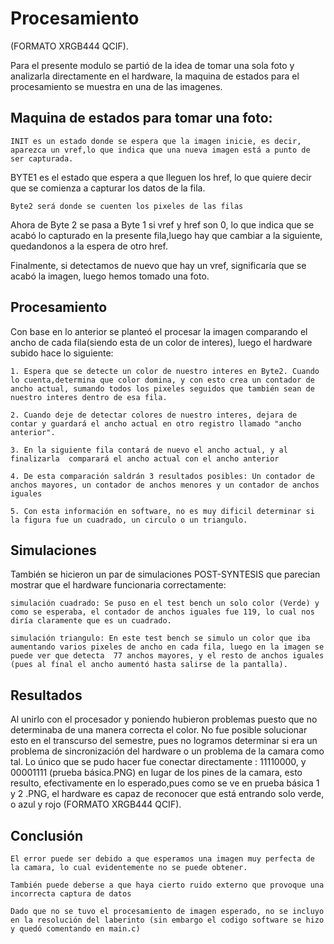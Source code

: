# Procesamiento

(FORMATO XRGB444 QCIF).

Para el presente modulo se partió de la idea de tomar una sola foto y analizarla directamente en el hardware, la maquina de estados para el procesamiento se muestra en una de las imagenes.


## Maquina de estados para tomar una foto:
```
INIT es un estado donde se espera que la imagen inicie, es decir, aparezca un vref,lo que indica que una nueva imagen está a punto de ser capturada.
```
BYTE1 es el estado que espera a que lleguen los href, lo que quiere decir que se comienza a capturar los datos de la fila.
```
Byte2 será donde se cuenten los pixeles de las filas
```

Ahora de Byte 2 se pasa a Byte 1 si vref y href son 0, lo que indica que se acabó lo capturado en la presente fila,luego hay que cambiar a la siguiente, quedandonos a la espera de otro href.

Finalmente, si detectamos de nuevo que hay un vref, significaría que se acabó la imagen, luego hemos tomado una foto.

## Procesamiento

Con base en lo anterior se planteó el procesar la imagen comparando el ancho de cada fila(siendo esta de un color de interes), luego
el hardware subido hace lo siguiente:

```
1. Espera que se detecte un color de nuestro interes en Byte2. Cuando lo cuenta,determina que color domina, y con esto crea un contador de ancho actual, sumando todos los pixeles seguidos que también sean de nuestro interes dentro de esa fila.
```

```
2. Cuando deje de detectar colores de nuestro interes, dejara de contar y guardará el ancho actual en otro registro llamado "ancho anterior". 
```

```
3. En la siguiente fila contará de nuevo el ancho actual, y al finalizarla  comparará el ancho actual con el ancho anterior
```

```
4. De esta comparación saldrán 3 resultados posibles: Un contador de anchos mayores, un contador de anchos menores y un contador de anchos iguales
```

```
5. Con esta información en software, no es muy dificil determinar si la figura fue un cuadrado, un circulo o un triangulo.
```

## Simulaciones

También se hicieron un par de simulaciones POST-SYNTESIS que parecian mostrar que el hardware funcionaria correctamente:

```
simulación cuadrado: Se puso en el test bench un solo color (Verde) y como se esperaba, el contador de anchos iguales fue 119, lo cual nos diría claramente que es un cuadrado. 
```

```
simulación triangulo: En este test bench se simulo un color que iba aumentando varios pixeles de ancho en cada fila, luego en la imagen se puede ver que detecta  77 anchos mayores, y el resto de anchos iguales (pues al final el ancho aumentó hasta salirse de la pantalla).
```

## Resultados

Al unirlo con el procesador y poniendo hubieron problemas puesto que no determinaba de una manera correcta el color. No fue posible solucionar esto en el transcurso del semestre, pues no logramos determinar si era un problema de sincronización del hardware o un problema de la camara como tal.
Lo único que se pudo hacer fue conectar directamente : 11110000, y 00001111 (prueba básica.PNG) en lugar de los pines de la camara, esto resulto, efectivamente en lo esperado,pues como se ve en prueba básica 1 y 2 .PNG, el hardware es capaz de reconocer que está entrando solo verde, o azul y rojo (FORMATO XRGB444 QCIF).

## Conclusión

```
El error puede ser debido a que esperamos una imagen muy perfecta de la camara, lo cual evidentemente no se puede obtener.
```

```
También puede deberse a que haya cierto ruido externo que provoque una incorrecta captura de datos
```

```
Dado que no se tuvo el procesamiento de imagen esperado, no se incluyo en la resolución del laberinto (sin embargo el codigo software se hizo y quedó comentando en main.c)
```
